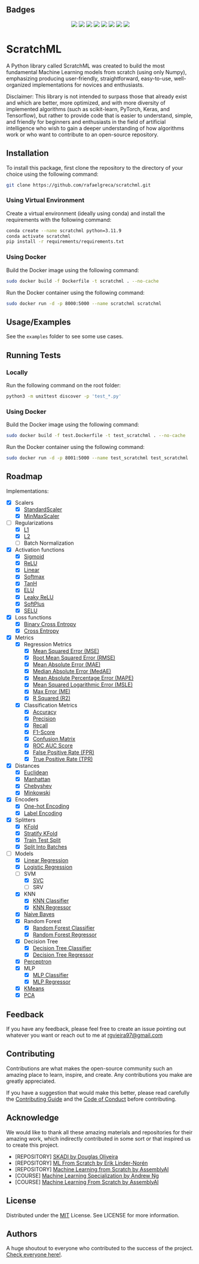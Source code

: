 
## Badges

<p align="center">
    <a href="https://github.com/rafaelgreca/scratchml/contributors" alt="Contributors">
        <img src="https://img.shields.io/github/contributors/rafaelgreca/scratchml?color=greeb&style=for-the-badge" /></a>
    <a href="https://github.com/rafaelgreca/scratchml/forks" alt="Forks">
        <img src="https://img.shields.io/github/forks/rafaelgreca/scratchml?color=greeb&style=for-the-badge" /></a>
    <a href="https://github.com/rafaelgreca/scratchml/stars" alt="Stars">
        <img src="https://img.shields.io/github/stars/rafaelgreca/scratchml?color=greeb&style=for-the-badge" /></a>
    <a href="https://github.com/rafaelgreca/scratchml/issues" alt="Issues">
        <img src="https://img.shields.io/github/issues/rafaelgreca/scratchml?color=greeb&style=for-the-badge" /></a>
    <a href="https://github.com/rafaelgreca/scratchml/pulse" alt="Activity">
        <img src="https://img.shields.io/github/commit-activity/m/rafaelgreca/scratchml?color=greeb&style=for-the-badge" /></a>
    <a alt="Downloads">
        <img src="https://img.shields.io/github/downloads-pre/rafaelgreca/scratchml/latest/total?color=greeb&style=for-the-badge">
    <a alt="Version">
        <img src="https://img.shields.io/badge/version-9.0.0-orange.svg?color=greeb&style=for-the-badge" /></a>
    <a href="https://github.com/rafaelgreca/scratchml/blob/main/LICENSE" alt="License">
        <img src="https://img.shields.io/badge/license-MIT-blue?color=greeb&style=for-the-badge" /></a>

</p>

# ScratchML

A Python library called ScratchML was created to build the most fundamental Machine Learning models from scratch (using only Numpy), emphasizing producing user-friendly, straightforward, easy-to-use, well-organized implementations for novices and enthusiasts.

Disclaimer: This library is not intended to surpass those that already exist and which are better, more optimized, and with more diversity of implemented algorithms (such as scikit-learn, PyTorch, Keras, and Tensorflow), but rather to provide code that is easier to understand, simple, and friendly for beginners and enthusiasts in the field of artificial intelligence who wish to gain a deeper understanding of how algorithms work or who want to contribute to an open-source repository.

## Installation

To install this package, first clone the repository to the directory of your choice using the following command:

```bash
git clone https://github.com/rafaelgreca/scratchml.git
```

### Using Virtual Environment

Create a virtual environment (ideally using conda) and install the requirements with the following command:

```bash
conda create --name scratchml python=3.11.9
conda activate scratchml
pip install -r requirements/requirements.txt
```

### Using Docker

Build the Docker image using the following command:

```bash
sudo docker build -f Dockerfile -t scratchml . --no-cache
```

Run the Docker container using the following command:

```bash
sudo docker run -d -p 8000:5000 --name scratchml scratchml
```

## Usage/Examples

See the `examples` folder to see some use cases.


## Running Tests

### Locally

Run the following command on the root folder:

```bash
python3 -m unittest discover -p 'test_*.py'
```

### Using Docker

Build the Docker image using the following command:

```bash
sudo docker build -f test.Dockerfile -t test_scratchml . --no-cache
```

Run the Docker container using the following command:

```bash
sudo docker run -d -p 8001:5000 --name test_scratchml test_scratchml
```

## Roadmap

Implementations:

- [x] Scalers
    - [x] [StandardScaler](https://github.com/rafaelgreca/scratchml/blob/main/scratchml/scalers.py#L155)
    - [x] [MinMaxScaler](https://github.com/rafaelgreca/scratchml/blob/main/scratchml/scalers.py#L37)
- [ ] Regularizations
    - [x] [L1](https://github.com/rafaelgreca/scratchml/blob/main/scratchml/regularizations.py#L4)
    - [x] [L2](https://github.com/rafaelgreca/scratchml/blob/main/scratchml/regularizations.py#L27)
    - [ ] Batch Normalization
- [x] Activation functions
    - [x] [Sigmoid](https://github.com/rafaelgreca/scratchml/blob/main/scratchml/activations.py#L109)
    - [x] [ReLU](https://github.com/rafaelgreca/scratchml/blob/main/scratchml/activations.py#L23)
    - [x] [Linear](https://github.com/rafaelgreca/scratchml/blob/main/scratchml/activations.py#L4)
    - [x] [Softmax](https://github.com/rafaelgreca/scratchml/blob/main/scratchml/activations.py#L132)
    - [x] [TanH](https://github.com/rafaelgreca/scratchml/blob/main/scratchml/activations.py#L84)
    - [x] [ELU](https://github.com/rafaelgreca/scratchml/blob/main/scratchml/activations.py#L42)
    - [x] [Leaky ReLU](https://github.com/rafaelgreca/scratchml/blob/main/scratchml/activations.py#L65)
    - [x] [SoftPlus](https://github.com/rafaelgreca/scratchml/blob/main/scratchml/activations.py#L157)
    - [x] [SELU](https://github.com/rafaelgreca/scratchml/blob/main/scratchml/activations.py#L180)
- [x] Loss functions
    - [x] [Binary Cross Entropy](https://github.com/rafaelgreca/scratchml/blob/main/scratchml/losses.py#L4)
    - [x] [Cross Entropy](https://github.com/rafaelgreca/scratchml/blob/main/scratchml/losses.py#L33)
- [x] Metrics
    - [x] Regression Metrics
        - [x] [Mean Squared Error (MSE)](https://github.com/rafaelgreca/scratchml/blob/main/scratchml/metrics.py#L7)
        - [x] [Root Mean Squared Error (RMSE)](https://github.com/rafaelgreca/scratchml/blob/main/scratchml/metrics.py#L29)
        - [x] [Mean Absolute Error (MAE)](https://github.com/rafaelgreca/scratchml/blob/main/scratchml/metrics.py#L51)
        - [x] [Median Absolute Error (MedAE)](https://github.com/rafaelgreca/scratchml/blob/main/scratchml/metrics.py#L73)
        - [x] [Mean Absolute Percentage Error (MAPE)](https://github.com/rafaelgreca/scratchml/blob/main/scratchml/metrics.py#L95)
        - [x] [Mean Squared Logarithmic Error (MSLE)](https://github.com/rafaelgreca/scratchml/blob/main/scratchml/metrics.py#L128)
        - [x] [Max Error (ME)](https://github.com/rafaelgreca/scratchml/blob/main/scratchml/metrics.py#L156)
        - [x] [R Squared (R2)](https://github.com/rafaelgreca/scratchml/blob/main/scratchml/metrics.py#L180)
    - [x] Classification Metrics
        - [x] [Accuracy](https://github.com/rafaelgreca/scratchml/blob/main/scratchml/metrics.py#L200)
        - [x] [Precision](https://github.com/rafaelgreca/scratchml/blob/main/scratchml/metrics.py#L215)
        - [x] [Recall](https://github.com/rafaelgreca/scratchml/blob/main/scratchml/metrics.py#L272)
        - [x] [F1-Score](https://github.com/rafaelgreca/scratchml/blob/main/scratchml/metrics.py#L329)
        - [x] [Confusion Matrix](https://github.com/rafaelgreca/scratchml/blob/main/scratchml/metrics.py#L373)
        - [x] [ROC AUC Score](https://github.com/rafaelgreca/scratchml/blob/main/scratchml/metrics.py#L474)
        - [x] [False Positive Rate (FPR)](https://github.com/rafaelgreca/scratchml/blob/main/scratchml/metrics.py#L458)
        - [x] [True Positive Rate (TPR)](https://github.com/rafaelgreca/scratchml/blob/main/scratchml/metrics.py#L442)
- [x] Distances
    - [x] [Euclidean](https://github.com/rafaelgreca/scratchml/blob/main/scratchml/distances.py#L6)
    - [x] [Manhattan](https://github.com/rafaelgreca/scratchml/blob/main/scratchml/distances.py#L26)
    - [x] [Chebyshev](https://github.com/rafaelgreca/scratchml/blob/main/scratchml/distances.py#L46)
    - [x] [Minkowski](https://github.com/rafaelgreca/scratchml/blob/main/scratchml/distances.py#L66)
- [x] Encoders
    - [x] [One-hot Encoding](https://github.com/rafaelgreca/scratchml/blob/main/scratchml/encoders.py#L133)
    - [x] [Label Encoding](https://github.com/rafaelgreca/scratchml/blob/main/scratchml/encoders.py#L39)
- [x] Splitters
    - [x] [KFold](https://github.com/rafaelgreca/scratchml/blob/main/scratchml/utils.py#L42)
    - [x] [Stratify KFold](https://github.com/rafaelgreca/scratchml/blob/main/scratchml/utils.py#L42)
    - [x] [Train Test Split](https://github.com/rafaelgreca/scratchml/blob/main/scratchml/utils.py#L187)
    - [x] [Split Into Batches](https://github.com/rafaelgreca/scratchml/blob/main/scratchml/utils.py#L5)
- [ ] Models
    - [x] [Linear Regression](https://github.com/rafaelgreca/scratchml/blob/main/scratchml/models/linear_regression.py)
    - [x] [Logistic Regression](https://github.com/rafaelgreca/scratchml/blob/main/scratchml/models/logistic_regression.py)
    - [ ] SVM
        - [x] [SVC](https://github.com/rafaelgreca/scratchml/blob/main/scratchml/models/svc.py)
        - [ ] SRV
    - [x] KNN
        - [x] [KNN Classifier](https://github.com/rafaelgreca/scratchml/blob/main/scratchml/models/knn.py#L236)
        - [x] [KNN Regressor](https://github.com/rafaelgreca/scratchml/blob/main/scratchml/models/knn.py#L375)
    - [x] [Naive Bayes](https://github.com/rafaelgreca/scratchml/blob/main/scratchml/models/naive_bayes.py)
    - [x] Random Forest
        - [x] [Random Forest Classifier](https://github.com/rafaelgreca/scratchml/blob/main/scratchml/models/random_forest.py#L291)
        - [x] [Random Forest Regressor](https://github.com/rafaelgreca/scratchml/blob/main/scratchml/models/random_forest.py#L445)
    - [x] Decision Tree
        - [x] [Decision Tree Classifier](https://github.com/rafaelgreca/scratchml/blob/main/scratchml/models/decision_tree.py#L525)
        - [x] [Decision Tree Regressor](https://github.com/rafaelgreca/scratchml/blob/main/scratchml/models/decision_tree.py#L640)
    - [x] [Perceptron](https://github.com/rafaelgreca/scratchml/blob/main/scratchml/models/perceptron.py)
    - [x] MLP
        - [x] [MLP Classifier](https://github.com/rafaelgreca/scratchml/blob/main/scratchml/models/multilayer_perceptron.py#L569)
        - [x] [MLP Regressor](https://github.com/rafaelgreca/scratchml/blob/main/scratchml/models/multilayer_perceptron.py#L710)
    - [x] [KMeans](https://github.com/rafaelgreca/scratchml/blob/main/scratchml/models/kmeans.py)
    - [x] [PCA](https://github.com/rafaelgreca/scratchml/blob/main/scratchml/models/pca.py)

## Feedback

If you have any feedback, please feel free to create an issue pointing out whatever you want or reach out to me at rgvieira97@gmail.com

## Contributing

Contributions are what makes the open-source community such an amazing place to learn, inspire, and create. Any contributions you make are greatly appreciated.

If you have a suggestion that would make this better, please read carefully the [Contributing Guide](https://github.com/rafaelgreca/scratchml/blob/main/docs/CONTRIBUTING.md) and the [Code of Conduct](https://github.com/rafaelgreca/scratchml/blob/main/docs/CODE_OF_CONDUCT.md) before contributing.

## Acknowledge

We would like to thank all these amazing materials and repositories for their amazing work, which indirectly contributed in some sort or that inspired us to create this project.

- [REPOSITORY] [SKADI by Douglas Oliveira](https://github.com/Dellonath/SKADI/)
- [REPOSITORY] [ML From Scratch by Erik Linder-Norén](https://github.com/eriklindernoren/ML-From-Scratch)
- [REPOSITORY] [Machine Learning from Scratch by AssemblyAI](https://github.com/AssemblyAI-Community/Machine-Learning-From-Scratch)
- [COURSE] [Machine Learning Specialization by Andrew Ng](https://www.coursera.org/specializations/machine-learning-introduction)
- [COURSE] [Machine Learning From Scratch by AssemblyAI](https://www.youtube.com/watch?v=p1hGz0w_OCo&list=PLcWfeUsAys2k_xub3mHks85sBHZvg24Jd)


## License

Distributed under the [MIT](https://choosealicense.com/licenses/mit/) License. See LICENSE for more information.

## Authors

A huge shoutout to everyone who contributed to the success of the project. [Check everyone here!](https://github.com/rafaelgreca/scratchml/blob/main/docs/AUTHORS.md).
